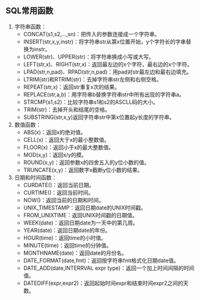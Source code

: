 ## SQL常用函数

1. 字符串函数：
   - CONCAT(s1,s2,...,sn)：把传入的参数连接成一个字符串。
   - INSERT(str,x,y,instr)：将字符串str从第x位置开始，y个字符长的字串替换为instr。
   - LOWER(str)、UPPER(str)：将字符串换成小写或大写。
   - LEFT(str,x)、RIGHT(str,x)：返回最左边的x个字符，最右边的x个字符。
   - LPAD(str,n,pad)、RPAD(str,n,pad)：用pad对str最左边和最右边填充。
   - LTRIM(str)和RTRIM(str)：去掉字符串str左侧和右侧空格。
   - REPEAT(str,x)：返回str重复x次的结果。
   - REPLACE(str,a,b)：用字符串b替换字符串str中所有出现的字符串a。
   - STRCMP(s1,s2)：比较字符串s1和s2的ASCLL码的大小。
   - TRIM(str)：去掉开头和结尾的空格。
   - SUBSTRING(str,x,y)返回字符串str中第x位置起y长度的字符串。
2. 数值函数：
   - ABS(x)：返回x的绝对值。
   - CELL(x)：返回大于x的最小整数值。
   - FLOOR(x)：返回小于x的最大整数值。
   - MOD(x,y)：返回x/y的模。
   - ROUND(x,y)：返回参数x的四舍五入的y位小数的值。
   - TRUNCATE(x,y)：返回数字x截断y位小数的结果。
3. 日期和时间函数：
   - CURDATE()：返回当前日期。
   - CURTIME()：返回当前时间。
   - NOW()：返回当前的日期和时间。
   - UNIX_TIMESTAMP：返回日期date的UNIX时间戳。
   - FROM_UNIXTIME：返回UNIX时间戳的日期值。
   - WEEK(date)：返回日期date为一天中的第几周。
   - YEAR(date)：返回日期date的年份。
   - HOUR(time)：返回time的小时值。
   - MINUTE(time)：返回time的分钟值。
   - MONTHNAME(date)：返回date的月份名。
   - DATE_FORMAT(date,fmt)：返回按字符串fmt格式化日期date值。
   - DATE_ADD(date,INTERRVAL expr type)：返回一个加上时间间隔的时间值。
   - DATEDIFF(expr,expr2)：返回起始时间expr和结束时间expr2之间的天数。

